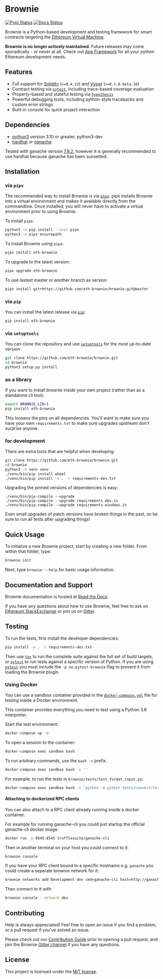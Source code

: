 # Brownie

[![Pypi Status](https://img.shields.io/pypi/v/eth-brownie.svg)](https://pypi.org/project/eth-brownie/) [![Docs Status](https://readthedocs.org/projects/eth-brownie/badge/?version=latest)](https://eth-brownie.readthedocs.io/en/stable/)

Brownie is a Python-based development and testing framework for smart contracts targeting the [Ethereum Virtual Machine](https://solidity.readthedocs.io/en/v0.6.0/introduction-to-smart-contracts.html#the-ethereum-virtual-machine).

**Brownie is no longer actively maintained**. Future releases may come sporadically - or never at all. Check out [Ape Framework](https://github.com/ApeWorX/ape) for all your python Ethereum development needs.

## Features

* Full support for [Solidity](https://github.com/ethereum/solidity) (`>=0.4.22`) and [Vyper](https://github.com/vyperlang/vyper) (`>=0.1.0-beta.16`)
* Contract testing via [`pytest`](https://github.com/pytest-dev/pytest), including trace-based coverage evaluation
* Property-based and stateful testing via [`hypothesis`](https://github.com/HypothesisWorks/hypothesis/tree/master/hypothesis-python)
* Powerful debugging tools, including python-style tracebacks and custom error strings
* Built-in console for quick project interaction

## Dependencies

* [python3](https://www.python.org/downloads/release/python-3910/) version 3.10 or greater, python3-dev
* [hardhat](https://github.com/NomicFoundation/hardhat) or [ganache](https://github.com/trufflesuite/ganache)

Tested with ganache version [7.9.2](https://github.com/trufflesuite/ganache/releases/tag/v7.0.2), however it is generally recommended to use hardhat because ganache has been sunsetted.

## Installation

### via `pipx`

The recommended way to install Brownie is via [`pipx`](https://github.com/pipxproject/pipx). pipx installs Brownie into a virtual environment and makes it available directly from the commandline. Once installed, you will never have to activate a virtual environment prior to using Brownie.

To install `pipx`:

```bash
python3 -m pip install --user pipx
python3 -m pipx ensurepath
```

To install Brownie using `pipx`:

```bash
pipx install eth-brownie
```

To upgrade to the latest version:

```bash
pipx upgrade eth-brownie
```

To use lastest master or another branch as version:
```bash
pipx install git+https://github.com/eth-brownie/brownie.git@master
```

### via `pip`

You can install the latest release via [`pip`](https://pypi.org/project/pip/):

```bash
pip install eth-brownie
```

### via `setuptools`

You can clone the repository and use [`setuptools`](https://github.com/pypa/setuptools) for the most up-to-date version:

```bash
git clone https://github.com/eth-brownie/brownie.git
cd brownie
python3 setup.py install
```

### as a library

If you want to install brownie inside your own project (rather than as a standalone cli tool):

```bash
export BROWNIE_LIB=1
pip install eth-brownie
```

This loosens the pins on all dependencies. You'll want to make sure you have your own `requirements.txt` to make sure upgrades upstream don't surprise anyone.

### for development

There are extra tools that are helpful when developing:

```bash
git clone https://github.com/eth-brownie/brownie.git
cd brownie
python3 -m venv venv
./venv/bin/pip install wheel
./venv/bin/pip install -e . -r requirements-dev.txt
```

Upgrading the pinned versions of dependencies is easy:
```
./venv/bin/pip-compile --upgrade
./venv/bin/pip-compile --upgrade requirements-dev.in
./venv/bin/pip-compile --upgrade requirements-windows.in
```

Even small upgrades of patch versions have broken things in the past, so be sure to run all tests after upgrading things!

## Quick Usage

To initialize a new Brownie project, start by creating a new folder. From within that folder, type:

```bash
brownie init
```

Next, type `brownie --help` for basic usage information.

## Documentation and Support

Brownie documentation is hosted at [Read the Docs](https://eth-brownie.readthedocs.io/en/latest/).

If you have any questions about how to use Brownie, feel free to ask on [Ethereum StackExchange](https://ethereum.stackexchange.com/) or join us on [Gitter](https://gitter.im/eth-brownie/community).

## Testing

To run the tests, first install the developer dependencies:

```bash
pip install -e . -r requirements-dev.txt
```

Then use [`tox`](https://github.com/tox-dev/tox) to run the complete suite against the full set of build targets, or [`pytest`](https://github.com/pytest-dev/pytest) to run tests against a specific version of Python. If you are using [`pytest`](https://github.com/pytest-dev/pytest) you must include the `-p no:pytest-brownie` flag to prevent it from loading the Brownie plugin.

### Using Docker

You can use a sandbox container provided in the [`docker-compose.yml`](docker-compose.yml) file for testing inside a Docker environment.

This container provides everything you need to test using a Python 3.6 interpreter.

Start the test environment:

```bash
docker-compose up -d
```

To open a session to the container:

```bash
docker-compose exec sandbox bash
```

To run arbitrary commands, use the `bash -c` prefix.

```bash
docker-compose exec sandbox bash -c ''
```

For example, to run the tests in `brownie/tests/test_format_input.py`:

```bash
docker-compose exec sandbox bash -c 'python -m pytest tests/convert/test_format_input.py'
```

#### Attaching to dockerized RPC clients

You can also attach to a RPC client already running inside a docker container.

For example for running ganache-cli you could just startup the official ganache-cli docker image:

```bash
docker run -p 8545:8545 trufflesuite/ganache-cli
```

Then in another terminal on your host you could connect to it:

```bash
brownie console
```

If you have your RPC client bound to a specific hostname e.g. `ganache` you could create a separate brownie network for it:

```bash
brownie networks add Development dev cmd=ganache-cli host=http://ganache:8545
```

Then connect to it with:

```bash
brownie console --network dev
```

## Contributing

Help is always appreciated! Feel free to open an issue if you find a problem, or a pull request if you've solved an issue.

Please check out our [Contribution Guide](CONTRIBUTING.md) prior to opening a pull request, and join the Brownie [Gitter channel](https://gitter.im/eth-brownie/community) if you have any questions.

## License

This project is licensed under the [MIT license](LICENSE).
